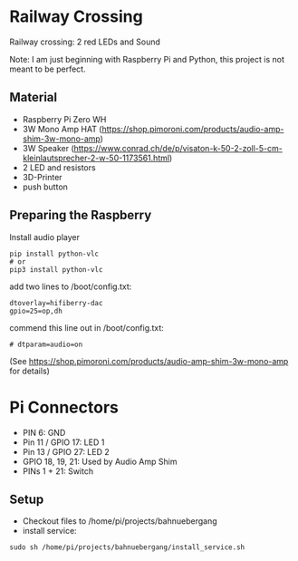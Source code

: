# Railway Crossing
Railway crossing: 2 red LEDs and Sound

Note: I am just beginning with Raspberry Pi and Python, this project is not meant to be perfect. 

## Material
- Raspberry Pi Zero WH
- 3W Mono Amp HAT (https://shop.pimoroni.com/products/audio-amp-shim-3w-mono-amp)
- 3W Speaker (https://www.conrad.ch/de/p/visaton-k-50-2-zoll-5-cm-kleinlautsprecher-2-w-50-1173561.html)
- 2 LED and resistors
- 3D-Printer
- push button

## Preparing the Raspberry

Install audio player
```
pip install python-vlc
# or
pip3 install python-vlc
```

add two lines to /boot/config.txt:
```
dtoverlay=hifiberry-dac
gpio=25=op,dh
```

commend this line out in /boot/config.txt:
```
# dtparam=audio=on
```
(See https://shop.pimoroni.com/products/audio-amp-shim-3w-mono-amp for details)

# Pi Connectors
- PIN 6: GND
- Pin 11 / GPIO 17: LED 1
- Pin 13 / GPIO 27: LED 2
- GPIO 18, 19, 21: Used by Audio Amp Shim
- PINs 1 + 21: Switch

## Setup
- Checkout files to /home/pi/projects/bahnuebergang
- install service: 
````
sudo sh /home/pi/projects/bahnuebergang/install_service.sh
````
